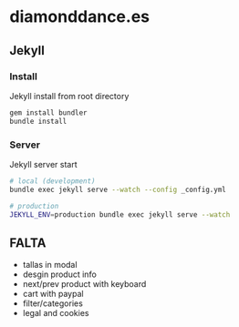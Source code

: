 # diamonddance.es

## Jekyll

### Install

Jekyll install from root directory

```bash
gem install bundler
bundle install
```

### Server

Jekyll server start

```bash
# local (development)
bundle exec jekyll serve --watch --config _config.yml

# production
JEKYLL_ENV=production bundle exec jekyll serve --watch
```

## FALTA

- tallas in modal
- desgin product info
- next/prev product with keyboard
- cart with paypal
- filter/categories
- legal and cookies